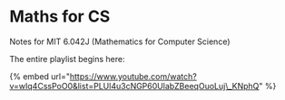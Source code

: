 # Maths for CS

Notes for MIT 6.042J \(Mathematics for Computer Science\)  
  
The entire playlist begins here:

{% embed url="https://www.youtube.com/watch?v=wIq4CssPoO0&list=PLUl4u3cNGP60UlabZBeeqOuoLuj\_KNphQ" %}



